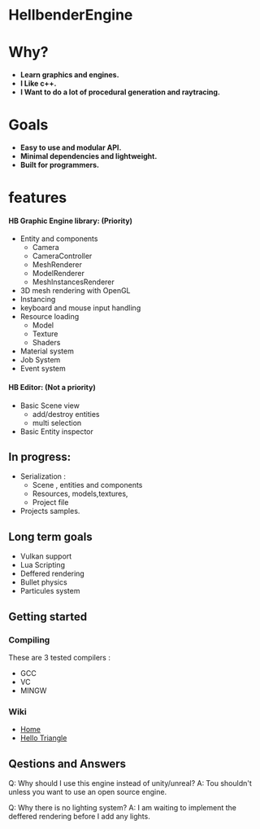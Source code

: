 # HellbenderEngine
# Why?
- **Learn graphics and engines.**
- **I Like c++.**
- **I Want to do a lot of procedural generation and raytracing.**

# Goals 
- **Easy to use and modular API.**
- **Minimal dependencies and lightweight.**
- **Built for programmers.**

# features
#### HB Graphic Engine library: (Priority)
- Entity and components
	- Camera
	- CameraController
	- MeshRenderer
	- ModelRenderer
	- MeshInstancesRenderer
- 3D mesh rendering with OpenGL
- Instancing
- keyboard and mouse input handling
- Resource loading
	 - Model
	 - Texture
	 - Shaders
- Material system
- Job System
- Event system

#### HB Editor: (Not a priority)
 - Basic Scene view
 	- add/destroy entities
	- multi selection
 - Basic Entity inspector 
## In progress:
 - Serialization :
	 - Scene , entities and components
	 - Resources, models,textures,
	 - Project file
 - Projects samples.

## Long term goals

 - Vulkan support
 - Lua Scripting
 - Deffered rendering
 - Bullet physics
 - Particules system

## Getting started
### Compiling
These are 3 tested compilers : 
- GCC
- VC
- MINGW

### Wiki
- [Home](https://github.com/Goutch/HellbenderEngine/wiki) 
- [Hello Triangle](https://github.com/Goutch/HellbenderEngine/wiki/Hello-triangle)

## Qestions and Answers
Q: Why should I use this engine instead of unity/unreal?
A: Tou shouldn't unless you want to use an open source engine.

Q: Why there is no lighting system?
A: I am waiting to implement the deffered rendering before I add any lights.
